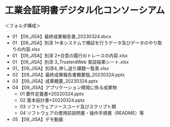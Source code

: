 # 工業会証明書デジタル化コンソーシアム

＜フォルダ構成＞

- 01 【09_JISA】最終成果報告書\_20230324.docx
- 01 【09_JISA】別添 1*本システムで検証を行うデータ及びデータのやり取りの内容.xlsx
- 01 【09_JISA】別添 2*合意の履行のトレースの内容.xlsx
- 01 【09_JISA】別添 3_TrusterdWeb 実証結果シート.xlsx
- 01_【09_JISA】別添4_申し送り課題一覧表.xlsx
- 02 【09_JISA】最終成果報告書概要版\_20230324.pptx
- 03 【09_JISA】成果概要\_20230324.pptx
- 04 【09_JISA】アプリケーション開発に係る成果物
  - 01 要件定義書*20220324.pptx
  - 02 基本設計書*20220324.pptx
  - 03 ソフトウェアソースコード及びスクリプト類
  - 04 ソフトウェアの使用前説明書・操作手順書（README）等
- 05 【09_JISA】デモ動画
